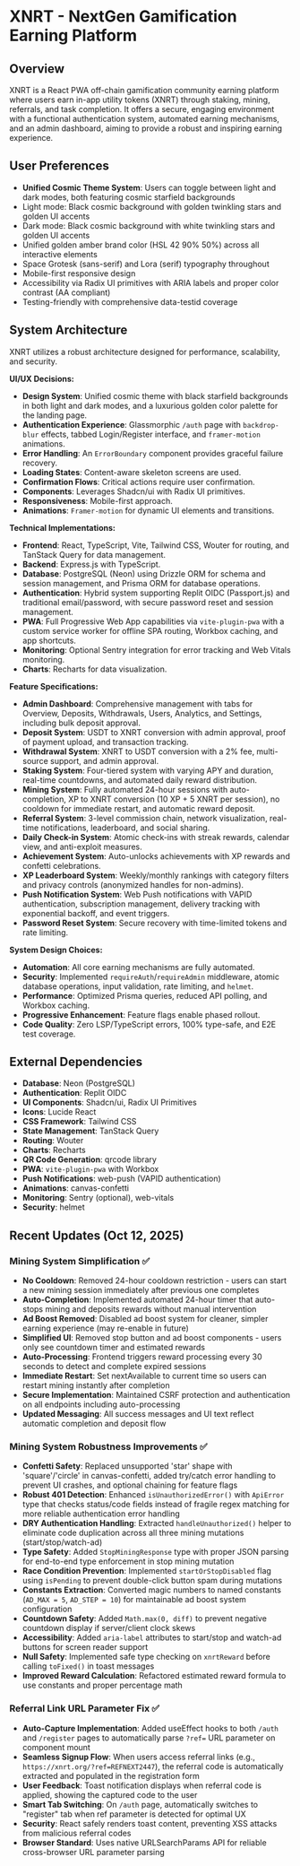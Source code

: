 # XNRT - NextGen Gamification Earning Platform

## Overview
XNRT is a React PWA off-chain gamification community earning platform where users earn in-app utility tokens (XNRT) through staking, mining, referrals, and task completion. It offers a secure, engaging environment with a functional authentication system, automated earning mechanisms, and an admin dashboard, aiming to provide a robust and inspiring earning experience.

## User Preferences
- **Unified Cosmic Theme System**: Users can toggle between light and dark modes, both featuring cosmic starfield backgrounds
- Light mode: Black cosmic background with golden twinkling stars and golden UI accents
- Dark mode: Black cosmic background with white twinkling stars and golden UI accents
- Unified golden amber brand color (HSL 42 90% 50%) across all interactive elements
- Space Grotesk (sans-serif) and Lora (serif) typography throughout
- Mobile-first responsive design
- Accessibility via Radix UI primitives with ARIA labels and proper color contrast (AA compliant)
- Testing-friendly with comprehensive data-testid coverage

## System Architecture
XNRT utilizes a robust architecture designed for performance, scalability, and security.

**UI/UX Decisions:**
- **Design System**: Unified cosmic theme with black starfield backgrounds in both light and dark modes, and a luxurious golden color palette for the landing page.
- **Authentication Experience**: Glassmorphic `/auth` page with `backdrop-blur` effects, tabbed Login/Register interface, and `framer-motion` animations.
- **Error Handling**: An `ErrorBoundary` component provides graceful failure recovery.
- **Loading States**: Content-aware skeleton screens are used.
- **Confirmation Flows**: Critical actions require user confirmation.
- **Components**: Leverages Shadcn/ui with Radix UI primitives.
- **Responsiveness**: Mobile-first approach.
- **Animations**: `Framer-motion` for dynamic UI elements and transitions.

**Technical Implementations:**
- **Frontend**: React, TypeScript, Vite, Tailwind CSS, Wouter for routing, and TanStack Query for data management.
- **Backend**: Express.js with TypeScript.
- **Database**: PostgreSQL (Neon) using Drizzle ORM for schema and session management, and Prisma ORM for database operations.
- **Authentication**: Hybrid system supporting Replit OIDC (Passport.js) and traditional email/password, with secure password reset and session management.
- **PWA**: Full Progressive Web App capabilities via `vite-plugin-pwa` with a custom service worker for offline SPA routing, Workbox caching, and app shortcuts.
- **Monitoring**: Optional Sentry integration for error tracking and Web Vitals monitoring.
- **Charts**: Recharts for data visualization.

**Feature Specifications:**
- **Admin Dashboard**: Comprehensive management with tabs for Overview, Deposits, Withdrawals, Users, Analytics, and Settings, including bulk deposit approval.
- **Deposit System**: USDT to XNRT conversion with admin approval, proof of payment upload, and transaction tracking.
- **Withdrawal System**: XNRT to USDT conversion with a 2% fee, multi-source support, and admin approval.
- **Staking System**: Four-tiered system with varying APY and duration, real-time countdowns, and automated daily reward distribution.
- **Mining System**: Fully automated 24-hour sessions with auto-completion, XP to XNRT conversion (10 XP + 5 XNRT per session), no cooldown for immediate restart, and automatic reward deposit.
- **Referral System**: 3-level commission chain, network visualization, real-time notifications, leaderboard, and social sharing.
- **Daily Check-in System**: Atomic check-ins with streak rewards, calendar view, and anti-exploit measures.
- **Achievement System**: Auto-unlocks achievements with XP rewards and confetti celebrations.
- **XP Leaderboard System**: Weekly/monthly rankings with category filters and privacy controls (anonymized handles for non-admins).
- **Push Notification System**: Web Push notifications with VAPID authentication, subscription management, delivery tracking with exponential backoff, and event triggers.
- **Password Reset System**: Secure recovery with time-limited tokens and rate limiting.

**System Design Choices:**
- **Automation**: All core earning mechanisms are fully automated.
- **Security**: Implemented `requireAuth`/`requireAdmin` middleware, atomic database operations, input validation, rate limiting, and `helmet`.
- **Performance**: Optimized Prisma queries, reduced API polling, and Workbox caching.
- **Progressive Enhancement**: Feature flags enable phased rollout.
- **Code Quality**: Zero LSP/TypeScript errors, 100% type-safe, and E2E test coverage.

## External Dependencies
- **Database**: Neon (PostgreSQL)
- **Authentication**: Replit OIDC
- **UI Components**: Shadcn/ui, Radix UI Primitives
- **Icons**: Lucide React
- **CSS Framework**: Tailwind CSS
- **State Management**: TanStack Query
- **Routing**: Wouter
- **Charts**: Recharts
- **QR Code Generation**: qrcode library
- **PWA**: `vite-plugin-pwa` with Workbox
- **Push Notifications**: web-push (VAPID authentication)
- **Animations**: canvas-confetti
- **Monitoring**: Sentry (optional), web-vitals
- **Security**: helmet

## Recent Updates (Oct 12, 2025)
### Mining System Simplification ✅
- **No Cooldown**: Removed 24-hour cooldown restriction - users can start a new mining session immediately after previous one completes
- **Auto-Completion**: Implemented automated 24-hour timer that auto-stops mining and deposits rewards without manual intervention
- **Ad Boost Removed**: Disabled ad boost system for cleaner, simpler earning experience (may re-enable in future)
- **Simplified UI**: Removed stop button and ad boost components - users only see countdown timer and estimated rewards
- **Auto-Processing**: Frontend triggers reward processing every 30 seconds to detect and complete expired sessions
- **Immediate Restart**: Set nextAvailable to current time so users can restart mining instantly after completion
- **Secure Implementation**: Maintained CSRF protection and authentication on all endpoints including auto-processing
- **Updated Messaging**: All success messages and UI text reflect automatic completion and deposit flow

### Mining System Robustness Improvements ✅
- **Confetti Safety**: Replaced unsupported 'star' shape with 'square'/'circle' in canvas-confetti, added try/catch error handling to prevent UI crashes, and optional chaining for feature flags
- **Robust 401 Detection**: Enhanced `isUnauthorizedError()` with `ApiError` type that checks status/code fields instead of fragile regex matching for more reliable authentication error handling
- **DRY Authentication Handling**: Extracted `handleUnauthorized()` helper to eliminate code duplication across all three mining mutations (start/stop/watch-ad)
- **Type Safety**: Added `StopMiningResponse` type with proper JSON parsing for end-to-end type enforcement in stop mining mutation
- **Race Condition Prevention**: Implemented `startOrStopDisabled` flag using `isPending` to prevent double-click button spam during mutations
- **Constants Extraction**: Converted magic numbers to named constants (`AD_MAX = 5`, `AD_STEP = 10`) for maintainable ad boost system configuration
- **Countdown Safety**: Added `Math.max(0, diff)` to prevent negative countdown display if server/client clock skews
- **Accessibility**: Added `aria-label` attributes to start/stop and watch-ad buttons for screen reader support
- **Null Safety**: Implemented safe type checking on `xnrtReward` before calling `toFixed()` in toast messages
- **Improved Reward Calculation**: Refactored estimated reward formula to use constants and proper percentage math

### Referral Link URL Parameter Fix ✅
- **Auto-Capture Implementation**: Added useEffect hooks to both `/auth` and `/register` pages to automatically parse `?ref=` URL parameter on component mount
- **Seamless Signup Flow**: When users access referral links (e.g., `https://xnrt.org/?ref=REFNEXT2447`), the referral code is automatically extracted and populated in the registration form
- **User Feedback**: Toast notification displays when referral code is applied, showing the captured code to the user
- **Smart Tab Switching**: On `/auth` page, automatically switches to "register" tab when ref parameter is detected for optimal UX
- **Security**: React safely renders toast content, preventing XSS attacks from malicious referral codes
- **Browser Standard**: Uses native URLSearchParams API for reliable cross-browser URL parameter parsing